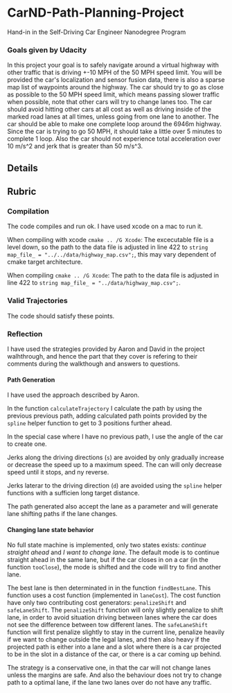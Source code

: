 # CarND-Path-Planning-Project
Hand-in in the Self-Driving Car Engineer Nanodegree Program
   

### Goals given by Udacity
In this project your goal is to safely navigate around a virtual highway with other traffic that is driving +-10 MPH of the 50 MPH speed limit. You will be provided the car's localization and sensor fusion data, there is also a sparse map list of waypoints around the highway. The car should try to go as close as possible to the 50 MPH speed limit, which means passing slower traffic when possible, note that other cars will try to change lanes too. The car should avoid hitting other cars at all cost as well as driving inside of the marked road lanes at all times, unless going from one lane to another. The car should be able to make one complete loop around the 6946m highway. Since the car is trying to go 50 MPH, it should take a little over 5 minutes to complete 1 loop. Also the car should not experience total acceleration over 10 m/s^2 and jerk that is greater than 50 m/s^3.



## Details

## Rubric 

### Compilation
The code compiles and run ok. I have used xcode on a mac to run it. 

When compiling with xcode ```cmake .. /G Xcode```:
The excecutable file is a level down, so the path to the data file is adjusted in line 422 to ```string map_file_ = "../../data/highway_map.csv";```, this may vary dependent of cmake target architecture.

When compiling ```cmake .. /G Xcode```:
The path to the data file is adjusted in line 422 to ```string map_file_ = "../data/highway_map.csv";```.


### Valid Trajectories
The code should satisfy these points.

### Reflection

I have used the strategies provided by Aaron and David in the project walhthrough, and hence the part that they cover is refering to their comments during the walkthough and answers to questions.

#### Path Generation
I have used the approach described by Aaron.

In the function ```calculateTrajectory``` I calculate the path by using the previous previous path, adding calculated path points provided by the ```spline``` helper function to get to 3 positions further ahead.

In the special case where I have no previous path, I use the angle of the car to create one.

Jerks along the driving directions (```s```) are avoided by only gradually increase or decrease the speed up to a maximum speed. The can will only decrease speed until it stops, and ny reverse.

Jerks laterar to the driving direction (```d```) are  avoided using the ```spline``` helper functions with a sufficien long target distance. 

The path generated also accept the lane as a parameter and will generate lane shifting paths if the lane changes.


#### Changing lane state behavior

No full state machine is implemented, only two states exists: *continue straight ahead* and *I want to change lane*. The default mode is to continue straight ahead in the same lane, but if the car closes in on a car (in the function ```tooClose```), the mode is shifted and the code will try to find another lane.

The best lane is then determinated in in the function ```findBestLane```. This function uses a cost function (implemented in ```laneCost```). The cost function have only two contributing cost generators: ```penalizeShift``` and ```safeLaneShift```. The ```penalizeShift``` function will only slightly penalize to shift lane, in order to avoid situation driving between lanes where the car does not see the difference between tow different lanes. The ```safeLaneShift``` function will first penalize slightly to stay in the current line, penalize heavily if we want to change outside the legal lanes, and then also heavy if the projected path is either into a lane and a slot where there is a car projected to be in the slot in a distance of the car, or there is a car coming up behind.

The strategy is a conservative one, in that the car will not change lanes unless the margins are safe. And also the behaviour does not try to change path to a optimal lane, if the lane two lanes over do not have any traffic.



